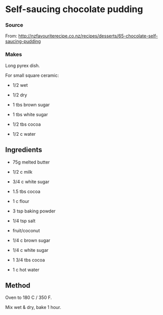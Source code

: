 # Self-saucing chocolate pudding

### Source

From: http://nzfavouriterecipe.co.nz/recipes/desserts/65-chocolate-self-saucing-pudding

### Makes

Long pyrex dish.

For small square ceramic:

* 1/2 wet
* 1/2 dry

* 1 tbs brown sugar
* 1 tbs white sugar
* 1/2 tbs cocoa
* 1/2 c water

## Ingredients

* 75g melted butter
* 1/2 c milk

* 3/4 c white sugar
* 1.5 tbs cocoa
* 1 c flour
* 3 tsp baking powder
* 1/4 tsp salt
* fruit/coconut

* 1/4 c brown sugar
* 1/4 c white sugar
* 1 3/4 tbs cocoa
* 1 c hot water

## Method

Oven to 180 C / 350 F.

Mix wet & dry, bake 1 hour.

